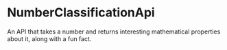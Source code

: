 # NumberClassificationApi
An API that takes a number and returns interesting mathematical properties about it, along with a fun fact.
